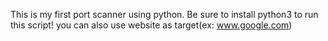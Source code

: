 This is my first port scanner using python. Be sure to install python3 to run this script! you can also use website as target(ex: www.google.com)
